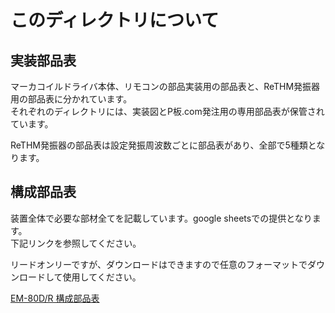 # このディレクトリについて

## 実装部品表
マーカコイルドライバ本体、リモコンの部品実装用の部品表と、ReTHM発振器用の部品表に分かれています。</br>
それぞれのディレクトリには、実装図とP板.com発注用の専用部品表が保管されています。

ReTHM発振器の部品表は設定発振周波数ごとに部品表があり、全部で5種類となります。

## 構成部品表
装置全体で必要な部材全てを記載しています。google sheetsでの提供となります。</br>
下記リンクを参照してください。

リードオンリーですが、ダウンロードはできますので任意のフォーマットでダウンロードして使用してください。

[EM-80D/R 構成部品表](https://docs.google.com/spreadsheets/d/13D2T61DeKvrAvv0gDWFFBpFS9WP6c4iRA0h95MrQA-8/edit?usp=sharing)
